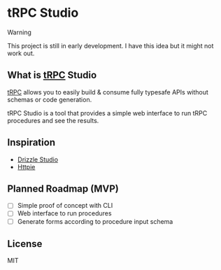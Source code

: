 # tRPC Studio

> [!warning]
> This project is still in early development. I have this idea but it might not work out.

## What is [tRPC](https://trpc.io) Studio

[tRPC](https://trpc.io) allows you to easily build & consume fully typesafe APIs without schemas or code generation.

tRPC Studio is a tool that provides a simple web interface to run tRPC procedures and see the results.

## Inspiration

- [Drizzle Studio](https://orm.drizzle.team/drizzle-studio/overview)
- [Httpie](https://httpie.io/)

## Planned Roadmap (MVP)

- [ ] Simple proof of concept with CLI
- [ ] Web interface to run procedures
- [ ] Generate forms according to procedure input schema

## License

MIT

